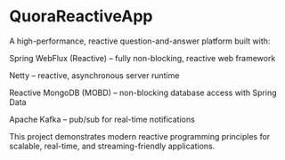 # QuoraReactiveApp
A high-performance, reactive question-and-answer platform built with:

Spring WebFlux (Reactive) – fully non-blocking, reactive web framework

Netty – reactive, asynchronous server runtime

Reactive MongoDB (MOBD) – non-blocking database access with Spring Data

Apache Kafka – pub/sub for real-time notifications

This project demonstrates modern reactive programming principles for scalable, real-time, and streaming-friendly applications.
